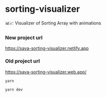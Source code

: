 # sorting-visualizer

📊📈 Visualizer of Sorting Array with animations

### New project url

https://sava-sorting-visualizer.netlify.app

### Old project url

https://sava-sorting-visualizer.web.app/

```
yarn			

yarn dev
```
